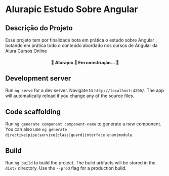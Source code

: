 # Alurapic Estudo Sobre Angular

## Descrição do Projeto
Esse projeto tem por finalidade bota em prática o estudo sobre Angular , botando em prática todo o conteúdo abordado nos cursos de Angular da Alura Cursos Online

<h4 align="center"> 
	🚧  Alurapic 🚀 Em construção...  🚧
</h4>

## Development server

Run `ng serve` for a dev server. Navigate to `http://localhost:4200/`. The app will automatically reload if you change any of the source files.

## Code scaffolding

Run `ng generate component component-name` to generate a new component. You can also use `ng generate directive|pipe|service|class|guard|interface|enum|module`.

## Build

Run `ng build` to build the project. The build artifacts will be stored in the `dist/` directory. Use the `--prod` flag for a production build.
